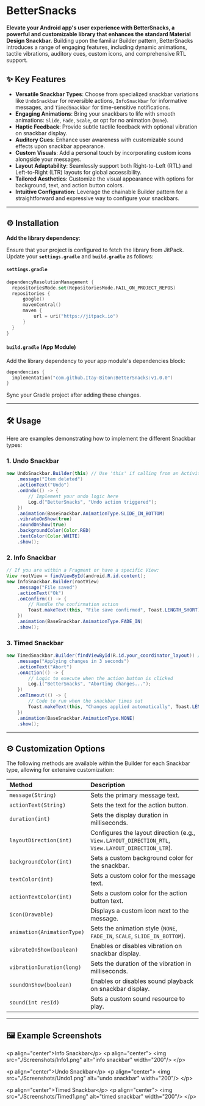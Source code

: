 # BetterSnacks

**Elevate your Android app's user experience with BetterSnacks, a powerful and customizable library that enhances the standard Material Design Snackbar.** Building upon the familiar Builder pattern, BetterSnacks introduces a range of engaging features, including dynamic animations, tactile vibrations, auditory cues, custom icons, and comprehensive RTL support.

## ✨ Key Features

* **Versatile Snackbar Types**: Choose from specialized snackbar variations like `UndoSnackbar` for reversible actions, `InfoSnackbar` for informative messages, and `TimedSnackbar` for time-sensitive notifications.
* **Engaging Animations**: Bring your snackbars to life with smooth animations: `Slide`, `Fade`, `Scale`, or opt for no animation (`None`).
* **Haptic Feedback**: Provide subtle tactile feedback with optional vibration on snackbar display.
* **Auditory Cues**: Enhance user awareness with customizable sound effects upon snackbar appearance.
* **Custom Visuals**: Add a personal touch by incorporating custom icons alongside your messages.
* **Layout Adaptability**: Seamlessly support both Right-to-Left (RTL) and Left-to-Right (LTR) layouts for global accessibility.
* **Tailored Aesthetics**: Customize the visual appearance with options for background, text, and action button colors.
* **Intuitive Configuration**: Leverage the chainable Builder pattern for a straightforward and expressive way to configure your snackbars.

---

## ⚙️ Installation
**Add the library dependency**:

Ensure that your project is configured to fetch the library from JitPack. Update your **`settings.gradle`** and **`build.gradle`** as follows:
#### **`settings.gradle`**
```kotlin
dependencyResolutionManagement {
  repositoriesMode.set(RepositoriesMode.FAIL_ON_PROJECT_REPOS)
  repositories {
      google()
      mavenCentral()
      maven {
          url = uri("https://jitpack.io")
      }
  }
}
```   
#### **`build.gradle` (App Module)**
Add the library dependency to your app module's dependencies block:
```kotlin
dependencies {
  implementation("com.github.Itay-Biton:BetterSnacks:v1.0.0")
}
```
Sync your Gradle project after adding these changes.


---

## 🛠️ Usage

Here are examples demonstrating how to implement the different Snackbar types:

### 1. Undo Snackbar

```java
new UndoSnackbar.Builder(this) // Use 'this' if calling from an Activity
    .message("Item deleted")
    .actionText("Undo")
    .onUndo(() -> {
        // Implement your undo logic here
        Log.d("BetterSnacks", "Undo action triggered");
    })
    .animation(BaseSnackbar.AnimationType.SLIDE_IN_BOTTOM)
    .vibrateOnShow(true)
    .soundOnShow(true)
    .backgroundColor(Color.RED)
    .textColor(Color.WHITE)
    .show();
````

### 2. Info Snackbar

```java
// If you are within a Fragment or have a specific View:
View rootView = findViewById(android.R.id.content);
new InfoSnackbar.Builder(rootView)
    .message("File saved")
    .actionText("Ok")
    .onConfirm(() -> {
        // Handle the confirmation action
        Toast.makeText(this, "File save confirmed", Toast.LENGTH_SHORT).show();
    })
    .animation(BaseSnackbar.AnimationType.FADE_IN)
    .show();
```

### 3\. Timed Snackbar

```java
new TimedSnackbar.Builder(findViewById(R.id.your_coordinator_layout)) // Ensure you have a CoordinatorLayout
    .message("Applying changes in 3 seconds")
    .actionText("Abort")
    .onAction(() -> {
        // Logic to execute when the action button is clicked
        Log.i("BetterSnacks", "Aborting changes...");
    })
    .onTimeout(() -> {
        // Code to run when the snackbar times out
        Toast.makeText(this, "Changes applied automatically", Toast.LENGTH_SHORT).show();
    })
    .animation(BaseSnackbar.AnimationType.NONE)
    .show();
```

-----

## ⚙️ Customization Options

The following methods are available within the Builder for each Snackbar type, allowing for extensive customization:

| Method                     | Description                                          |
| :------------------------- | :--------------------------------------------------- |
| `message(String)`          | Sets the primary message text.                       |
| `actionText(String)`       | Sets the text for the action button.                 |
| `duration(int)`            | Sets the display duration in milliseconds.           |
| `layoutDirection(int)`     | Configures the layout direction (e.g., `View.LAYOUT_DIRECTION_RTL`, `View.LAYOUT_DIRECTION_LTR`). |
| `backgroundColor(int)`     | Sets a custom background color for the snackbar.     |
| `textColor(int)`           | Sets a custom color for the message text.            |
| `actionTextColor(int)`     | Sets a custom color for the action button text.      |
| `icon(Drawable)`           | Displays a custom icon next to the message.          |
| `animation(AnimationType)` | Sets the animation style (`NONE`, `FADE_IN`, `SCALE`, `SLIDE_IN_BOTTOM`). |
| `vibrateOnShow(boolean)`   | Enables or disables vibration on snackbar display.    |
| `vibrationDuration(long)`  | Sets the duration of the vibration in milliseconds.  |
| `soundOnShow(boolean)`     | Enables or disables sound playback on snackbar display. |
| `sound(int resId)`         | Sets a custom sound resource to play.               |

-----

## 🖼️ Example Screenshots

\<p align="center"\>Info Snackbar\</p\>
\<p align="center"\>
\<img src="./Screenshots/Info1.png" alt="info snackbar" width="200"/\>
\</p\>

\<p align="center"\>Undo Snackbar\</p\>
\<p align="center"\>
\<img src="./Screenshots/Undo1.png" alt="undo snackbar" width="200"/\>
\</p\>

\<p align="center"\>Timed Snackbar\</p\>
\<p align="center"\>
\<img src="./Screenshots/Timed1.png" alt="timed snackbar" width="200"/\>
\</p\>

```
